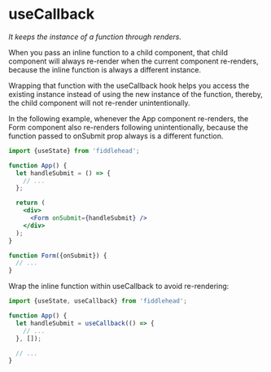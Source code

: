 # useCallback

_It keeps the instance of a function through renders._

When you pass an inline function to a child component, that child component will always re-render when the current component re-renders, because the inline function is always a different instance.

Wrapping that function with the useCallback hook helps you access the existing instance instead of using the new instance of the function, thereby, the child component will not re-render unintentionally.

In the following example, whenever the App component re-renders, the Form component also re-renders following unintentionally, because the function passed to onSubmit prop always is a different function.

```jsx
import {useState} from 'fiddlehead';

function App() {
  let handleSubmit = () => {
    // ...
  };

  return (
    <div>
      <Form onSubmit={handleSubmit} />
    </div>
  );
}

function Form({onSubmit}) {
  // ...
}
```

Wrap the inline function within useCallback to avoid re-rendering:

```jsx
import {useState, useCallback} from 'fiddlehead';

function App() {
  let handleSubmit = useCallback(() => {
    // ...
  }, []);

  // ...
}
```
